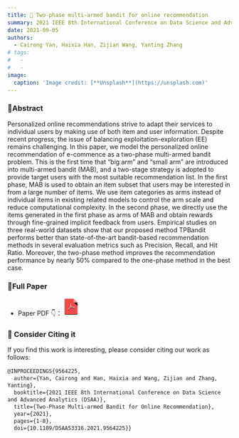 ```yaml
---
title: 😬 Two-phase multi-armed bandit for online recommendation
summary: 2021 IEEE 8th International Conference on Data Science and Advanced Analytics (DSAA 2021)
date: 2021-09-05
authors:
  - Cairong Yan, Haixia Han, Zijian Wang, Yanting Zhang
# tags:
#   - 
#   - 
image:
  caption: 'Image credit: [**Unsplash**](https://unsplash.com)'
---
```

### 🌟Abstract
Personalized online recommendations strive to adapt their services to individual users by making use of both item and user information. Despite recent progress, the issue of balancing exploitation-exploration (EE) remains challenging. In this paper, we model the personalized online recommendation of e-commence as a two-phase multi-armed bandit problem. This is the first time that “big arm” and “small arm” are introduced into multi-armed bandit (MAB), and a two-stage strategy is adopted to provide target users with the most suitable recommendation list. In the first phase, MAB is used to obtain an item subset that users may be interested in from a large number of items. We use item categories as arms instead of individual items in existing related models to control the arm scale and reduce computational complexity. In the second phase, we directly use the items generated in the first phase as arms of MAB and obtain rewards through fine-grained implicit feedback from users. Empirical studies on three real-world datasets show that our proposed method TPBandit performs better than state-of-the-art bandit-based recommendation methods in several evaluation metrics such as Precision, Recall, and Hit Ratio. Moreover, the two-phase method improves the recommendation performance by nearly 50% compared to the one-phase method in the best case.

### 🌟Full Paper 
<!-- If you want to read the full paper, plese click the following button👇🏻 -->

<!-- [![pdf](/HaixiaHan.github.io/assets/media/icons/pdf.png)](https://ieeexplore.ieee.org/stamp/stamp.jsp?tp=&arnumber=9564225) -->
- Paper PDF 👇：<a href="https://ieeexplore.ieee.org/stamp/stamp.jsp?tp=&arnumber=9564225"><img src="../isc/pdf.png" alt="pdf" width="40"></a>

###  🙌 Consider Citing it
If you find this work is interesting, please consider citing our work as follows:

```
@INPROCEEDINGS{9564225,
  author={Yan, Cairong and Han, Haixia and Wang, Zijian and Zhang, Yanting},
  booktitle={2021 IEEE 8th International Conference on Data Science and Advanced Analytics (DSAA)}, 
  title={Two-Phase Multi-armed Bandit for Online Recommendation}, 
  year={2021},
  pages={1-8},
  doi={10.1109/DSAA53316.2021.9564225}}
```